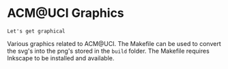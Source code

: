 # ACM@UCI Graphics

```
Let's get graphical
```

Various graphics related to ACM@UCI. The Makefile can be used to convert the
svg's into the png's stored in the `build` folder. The Makefile requires
Inkscape to be installed and available.

